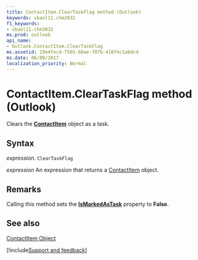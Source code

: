 ```yaml
---
title: ContactItem.ClearTaskFlag method (Outlook)
keywords: vbaol11.chm3032
f1_keywords:
- vbaol11.chm3032
ms.prod: outlook
api_name:
- Outlook.ContactItem.ClearTaskFlag
ms.assetid: 19e4fecd-7565-60ae-707b-410f4c1a6dcd
ms.date: 06/08/2017
localization_priority: Normal
---
```



# ContactItem.ClearTaskFlag method (Outlook)

Clears the  **[ContactItem](Outlook.ContactItem.md)** object as a task.


## Syntax

_expression_. `ClearTaskFlag`

 _expression_ An expression that returns a [ContactItem](Outlook.ContactItem.md) object.


## Remarks

Calling this method sets the  **[IsMarkedAsTask](Outlook.ContactItem.IsMarkedAsTask.md)** property to **False**.


## See also


[ContactItem Object](Outlook.ContactItem.md)

[!include[Support and feedback](~/includes/feedback-boilerplate.md)]